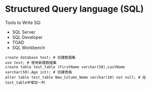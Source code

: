 # Structured Query language (SQL)

Tools to Write SQ:

- SQL Server
- SQL Developer
- TOAD
- SQL Workbench

```
create database test; # 创建数据集
use test; # 使用新建数据集
create table test_table (FirstName varchar(50),LastName varchar(50),Age int); # 创建表格
alter table test_table New_Column_Name varchar(10) not null; # 在test_table中增加一列
```




